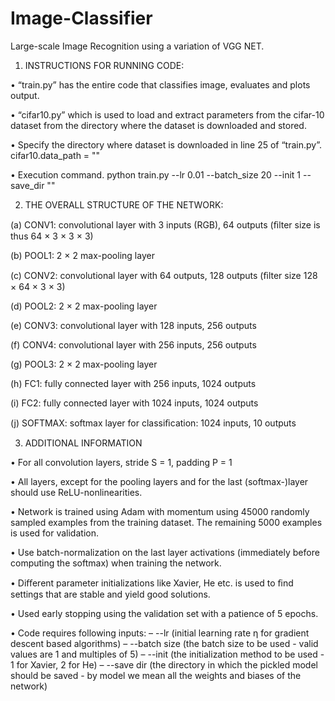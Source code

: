 # Image-Classifier

Large-scale Image Recognition using a variation of VGG NET.

1.	INSTRUCTIONS FOR RUNNING CODE:

 •	 “train.py” has the entire code that classifies image, evaluates and plots output.

 •	 “cifar10.py” which is used to load and extract parameters from the cifar-10 dataset from the directory where the dataset is downloaded and stored.

 •	Specify the directory where dataset is downloaded in line 25 of “train.py”. cifar10.data_path = "<Directory>"

 •	Execution command.  python train.py --lr 0.01 --batch_size 20 --init 1 --save_dir "<directory to store model and checkpoints>"

2. THE OVERALL STRUCTURE OF THE NETWORK: 

 (a) CONV1: convolutional layer with 3 inputs (RGB), 64 outputs (ﬁlter size is thus 64 × 3 × 3 × 3) 

 (b) POOL1: 2 × 2 max-pooling layer 

 (c) CONV2: convolutional layer with 64 outputs, 128 outputs (ﬁlter size 128 × 64 × 3 × 3) 

 (d) POOL2: 2 × 2 max-pooling layer 

 (e) CONV3: convolutional layer with 128 inputs, 256 outputs 

 (f) CONV4: convolutional layer with 256 inputs, 256 outputs 

 (g) POOL3: 2 × 2 max-pooling layer 

 (h) FC1: fully connected layer with 256 inputs, 1024 outputs 

 (i) FC2: fully connected layer with 1024 inputs, 1024 outputs 

 (j) SOFTMAX: softmax layer for classiﬁcation: 1024 inputs, 10 outputs

3. ADDITIONAL INFORMATION

 • For all convolution layers, stride S = 1, padding P = 1 

 • All layers, except for the pooling layers and for the last (softmax-)layer should use ReLU-nonlinearities. 

 • Network is trained using Adam with momentum using 45000 randomly sampled examples from the training dataset. The remaining 5000 examples is used for validation. 

 • Use batch-normalization on the last layer activations (immediately before computing the softmax) when training the network. 

 • Diﬀerent parameter initializations like Xavier, He etc. is used to ﬁnd settings that are stable and yield good solutions. 

 • Used early stopping using the validation set with a patience of 5 epochs. 

 • Code requires following inputs: 
  – --lr (initial learning rate η for gradient descent based algorithms)
  – --batch size (the batch size to be used - valid values are 1 and multiples of 5) 
  – --init (the initialization method to be used - 1 for Xavier, 2 for He) 
  – --save dir (the directory in which the pickled model should be saved - by model we mean all the weights and biases of the network)
